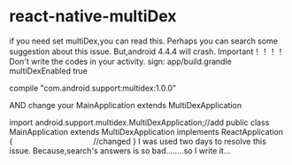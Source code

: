 # react-native-multiDex
if you need set multiDex,you can read this.
Perhaps you can search some suggestion about this issue.
But,android 4.4.4 will crash.
Important！！！！
Don't write the codes in your activity.
sign:
app/build.grandle
multiDexEnabled true

compile "com.android.support:multidex:1.0.0"


AND  change your MainApplication extends MultiDexApplication

import android.support.multidex.MultiDexApplication;//add
public class MainApplication extends MultiDexApplication implements ReactApplication {
                                      //changed
}
I was used two days to  resolve this issue.
Because,search's answers is so bad........so I write it...
